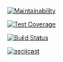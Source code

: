 [![Maintainability](https://api.codeclimate.com/v1/badges/a99a88d28ad37a79dbf6/maintainability)](https://codeclimate.com/github/codeclimate/codeclimate/maintainability)

[![Test Coverage](https://api.codeclimate.com/v1/badges/a99a88d28ad37a79dbf6/test_coverage)](https://codeclimate.com/github/codeclimate/codeclimate/test_coverage)

[![Build Status](https://travis-ci.com/MaksimPerepeliuk/project-lvl1-s508.svg?branch=master)](https://travis-ci.com/MaksimPerepeliuk/project-lvl1-s508)

[![asciicast](https://asciinema.org/a/CG716ASrmsFovBdZpCS19B8yW.svg)](https://asciinema.org/a/CG716ASrmsFovBdZpCS19B8yW)


